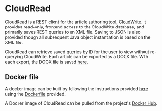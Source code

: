 # CloudRead

CloudRead is a REST client for the article authoring tool, [CloudWrite](https://github.com/jfspps/CloudWrite). It provides read-only, frontend access to the CloudWrite database, and primarily saves REST queries to an XML file. Saving to JSON is also provided though all subsequent Java object instantiation is based on the XML file.

CloudRead can retrieve saved queries by ID for the user to view without re-querying CloudWrite. Each article can be exported as a DOCX file. With each export, the DOCX file is saved [here](/src/main/resources/DOCX/).

## Docker file

A docker image can be built by following the instructions provided [here](./docker/README.md) using the [Dockerfile](./docker/Dockerfile) provided. 

A Docker image of CloudRead can be pulled from the project's [Docker Hub](https://hub.docker.com/r/jfspps/cloud-read-docker).
